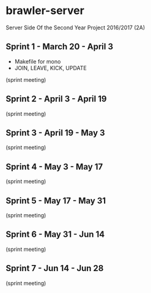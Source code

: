 # brawler-server
Server Side Of the Second Year Project 2016/2017 (2A)

Sprint 1 - March 20 - April 3
-

* Makefile for mono
* JOIN, LEAVE, KICK, UPDATE

(sprint meeting)


Sprint 2 - April 3 - April 19
-

(sprint meeting)

Sprint 3 - April 19 - May 3
-

(sprint meeting)

Sprint 4 - May 3 - May 17
-

(sprint meeting)

Sprint 5 - May 17 - May 31
-

(sprint meeting)

Sprint 6 - May 31 - Jun 14 
-

(sprint meeting)

Sprint 7 - Jun 14 - Jun 28
-

(sprint meeting)
